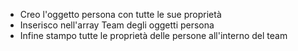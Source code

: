 - Creo l'oggetto persona con tutte le sue proprietà
- Inserisco nell'array Team degli oggetti persona
- Infine stampo tutte le proprietà delle persone all'interno del team